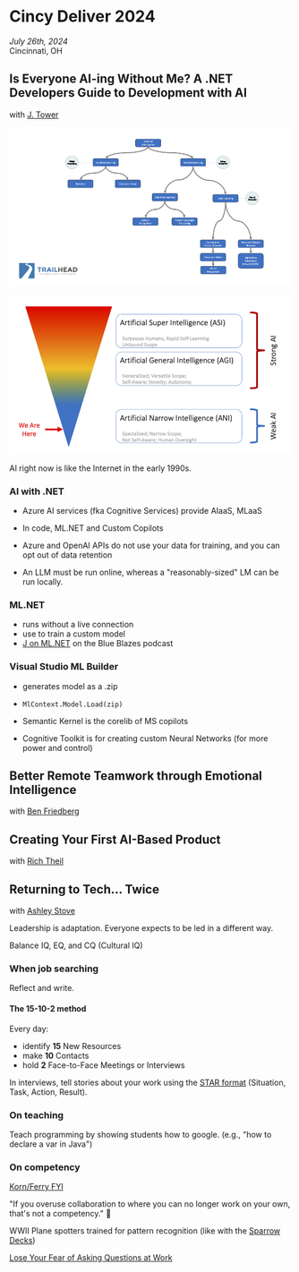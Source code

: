 # Cincy Deliver 2024

*July 26th, 2024*  
Cincinnati, OH

## Is Everyone AI-ing Without Me? A .NET Developers Guide to Development with AI

with [J. Tower](https://www.linkedin.com/in/jtower/)

![ai-tree.png](img/ai-tree.png)

![ai-funnel.png](img/ai-funnel.png)

AI right now is like the Internet in the early 1990s.

### AI with .NET
+ Azure AI services (fka Cognitive Services) provide AIaaS, MLaaS
+ In code, ML.NET and Custom Copilots
+ Azure and OpenAI APIs do not use your data for training, and you can opt out of data retention

+ An LLM must be run online, whereas a "reasonably-sized" LM can be run locally.

### ML.NET
+ runs without a live connection
+ use to train a custom model
+ [J on ML.NET](https://www.youtube.com/watch?v=dWCqryuCJS8) on the Blue Blazes podcast

### Visual Studio ML Builder
+ generates model as a .zip
+ `MlContext.Model.Load(zip)`

+ Semantic Kernel is the corelib of MS copilots
+ Cognitive Toolkit is for creating custom Neural Networks (for more power and control)

## Better Remote Teamwork through Emotional Intelligence

with [Ben Friedberg](https://www.linkedin.com/in/ben-friedberg/)

## Creating Your First AI-Based Product

with [Rich Theil](https://www.linkedin.com/in/richtheil/)

## Returning to Tech... Twice

with [Ashley Stove](https://www.linkedin.com/in/aastove/)

Leadership is adaptation. Everyone expects to be led in a different way.

Balance IQ, EQ, and CQ (Cultural IQ)

### When job searching

Reflect and write.

#### The 15-10-2 method
Every day:

+ identify **15** New Resources
+ make **10** Contacts
+ hold **2** Face-to-Face Meetings or Interviews

In interviews, tell stories about your work using the [STAR format](https://en.wikipedia.org/wiki/Situation%2C_task%2C_action%2C_result) (Situation, Task, Action, Result).

### On teaching

Teach programming by showing students how to google. (e.g., "how to declare a var in Java")

### On competency

[Korn/Ferry FYI](https://www.kornferry.com/fyi-resources)

"If you overuse collaboration to where you can no longer work on your own, that's not a competency." 🤔

WWII Plane spotters trained for pattern recognition (like with the [Sparrow Decks](https://llewellynfalco.blogspot.com/p/sparrow-decks.html))

[Lose Your Fear of Asking Questions at Work](https://www.linkedin.com/learning/lose-your-fear-of-asking-questions-at-work/don-t-be-afraid-to-ask-questions)


